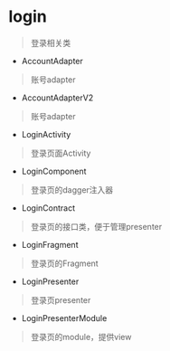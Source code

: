 # login
> 登录相关类

- AccountAdapter
> 账号adapter

- AccountAdapterV2
> 账号adapter

- LoginActivity
> 登录页面Activity

- LoginComponent
> 登录页的dagger注入器

- LoginContract
> 登录页的接口类，便于管理presenter

- LoginFragment
> 登录页的Fragment

- LoginPresenter
> 登录页presenter

- LoginPresenterModule
> 登录页的module，提供view
